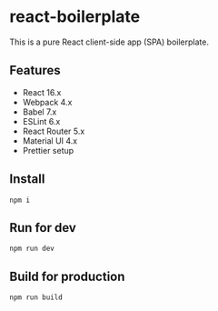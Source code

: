 # react-boilerplate

This is a pure React client-side app (SPA) boilerplate.

## Features

- React 16.x
- Webpack 4.x
- Babel 7.x
- ESLint 6.x
- React Router 5.x
- Material UI 4.x
- Prettier setup

## Install

```
npm i
```

## Run for dev

```
npm run dev
```

## Build for production

```
npm run build
```
